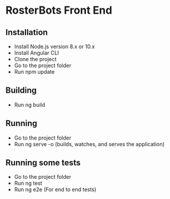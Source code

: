 # RosterBots Front End

##  Installation

- Install Node.js version 8.x or 10.x
- Install Angular CLI
- Clone the project
- Go to the project folder
- Run npm update

## Building
- Run ng build

## Running

- Go to the project folder
- Run ng serve -o (builds, watches, and serves the application)

## Running some tests

- Go to the project folder
- Run ng test
- Run ng e2e (For end to end tests)
